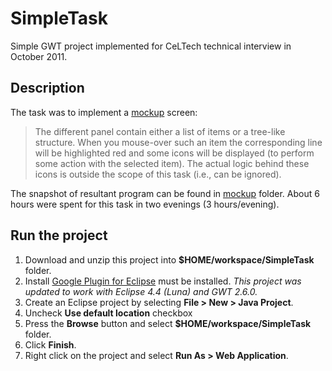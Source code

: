 # SimpleTask
Simple GWT project implemented for CeLTech technical interview in October 2011.

## Description
The task was to implement a [mockup](mockup/LASAD-Admin-Mockup.pdf) screen:
> The different panel contain either a list of items or a tree-like structure. When you mouse-over such an item the corresponding line will be highlighted red and some icons will be displayed (to perform some action with the selected item). The actual logic behind these icons is outside the scope of this task (i.e., can be ignored).

The snapshot of resultant program can be found in [mockup](mockup/) folder. About 6 hours were spent for this task in two evenings (3 hours/evening).

## Run the project
1. Download and unzip this project into **$HOME/workspace/SimpleTask** folder.
2. Install [Google Plugin for Eclipse](https://developers.google.com/eclipse/docs/download) must be installed. *This project was updated to work with Eclipse 4.4 (Luna) and GWT 2.6.0.*
3. Create an Eclipse project by selecting **File > New > Java Project**. 
  1. Uncheck **Use default location** checkbox
  2. Press the **Browse** button and select **$HOME/workspace/SimpleTask** folder.
  3. Click **Finish**.
4. Right click on the project and select **Run As > Web Application**.
